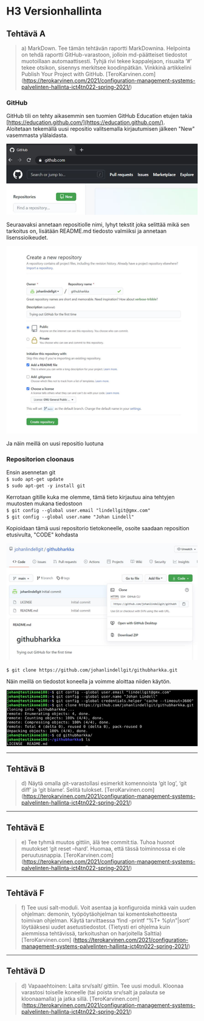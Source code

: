 # H3 Versionhallinta

## Tehtävä A
> a) MarkDown. Tee tämän tehtävän raportti MarkDownina. Helpointa on tehdä raportti GitHub-varastoon, jolloin md-päätteiset
> tiedostot muotoillaan automaattisesti. Tyhjä rivi tekee kappalejaon, risuaita ‘#’ tekee otsikon, sisennys merkitsee koodinpätkän.
> Vinkkinä artikkelini Publish Your Project with GitHub.
[TeroKarvinen.com]
(https://terokarvinen.com/2021/configuration-management-systems-palvelinten-hallinta-ict4tn022-spring-2021/)

### GitHub
GitHub tili on tehty aikasemmin sen tuomien GitHub Education etujen takia  
 [https://education.github.com/](https://education.github.com/).  
Aloitetaan tekemällä uusi repositio valitsemalla kirjautumisen jälkeen "New" vasemmasta ylälaidasta.  

![uusi repositio](/pic/github.JPG)

Seuraavaksi annetaan repositiolle nimi, lyhyt tekstit joka selittää mikä sen tarkoitus on, lisätään README.md tiedosto valmiiksi
 ja annetaan lisenssioikeudet.  

![reposition tiedot](/pic/github1.JPG)  

Ja näin meillä on uusi repositio luotuna

### Repositorion cloonaus
Ensin asennetan git  
`$ sudo apt-get update`  
`$ sudo apt-get -y install git`  

Kerrotaan gitille kuka me olemme, tämä tieto kirjautuu aina tehtyjen muutosten mukana tiedostoon  
`$ git config --global user.email "lindellgit@gmx.com"`  
`$ git config --global user.name "Johan Lindell"`  

Kopioidaan tämä uusi repositorio tietokoneelle, osoite saadaan reposition etusivulta, "CODE" kohdasta  

![repositio valmis](/pic/github2.JPG)  

`$ git clone https://github.com/johanlindellgit/githubharkka.git` 

Näin meillä on tiedostot koneella ja voimme aloittaa niiden käytön.  

![git clone](/pic/github3.JPG)  

---
## Tehtävä B
> d) Näytä omalla git-varastollasi esimerkit komennoista ‘git log’, ‘git diff’ ja ‘git blame’. Selitä tulokset.
[TeroKarvinen.com]
(https://terokarvinen.com/2021/configuration-management-systems-palvelinten-hallinta-ict4tn022-spring-2021/)

---
## Tehtävä E
> e) Tee tyhmä muutos gittiin, älä tee commit:tia. Tuhoa huonot muutokset ‘git reset –hard’. Huomaa, että tässä
> toiminnossa ei ole peruutusnappia.
[TeroKarvinen.com]
(https://terokarvinen.com/2021/configuration-management-systems-palvelinten-hallinta-ict4tn022-spring-2021/)

---
## Tehtävä F
> f) Tee uusi salt-moduli. Voit asentaa ja konfiguroida minkä vain uuden ohjelman: demonin, työpöytäohjelman tai komentokehotteesta 
> toimivan ohjelman. Käytä tarvittaessa ‘find -printf “%T+ %p\n”|sort’ löytääksesi uudet asetustiedostot. (Tietysti eri ohjelma kuin
> aiemmissa tehtävissä, tarkoitushan on harjoitella Salttia)
[TeroKarvinen.com]
(https://terokarvinen.com/2021/configuration-management-systems-palvelinten-hallinta-ict4tn022-spring-2021/)

---
## Tehtävä D
> d) Vapaaehtoinen: Laita srv/salt/ gittiin. Tee uusi moduli. Kloonaa varastosi toiselle koneelle (tai poista srv/salt ja palauta se
> kloonaamalla) ja jatka sillä.
[TeroKarvinen.com]
(https://terokarvinen.com/2021/configuration-management-systems-palvelinten-hallinta-ict4tn022-spring-2021/)
